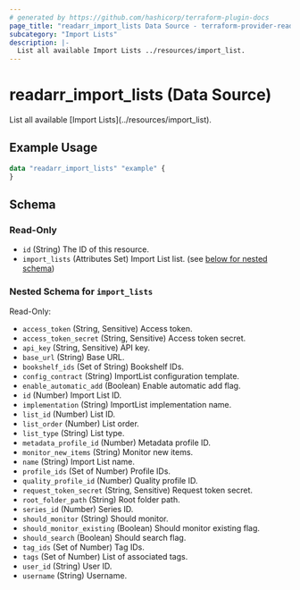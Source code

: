 ```yaml
---
# generated by https://github.com/hashicorp/terraform-plugin-docs
page_title: "readarr_import_lists Data Source - terraform-provider-readarr"
subcategory: "Import Lists"
description: |-
  List all available Import Lists ../resources/import_list.
---
```


# readarr_import_lists (Data Source)

<!-- subcategory:Import Lists -->List all available [Import Lists](../resources/import_list).

## Example Usage

```terraform
data "readarr_import_lists" "example" {
}
```

<!-- schema generated by tfplugindocs -->
## Schema

### Read-Only

- `id` (String) The ID of this resource.
- `import_lists` (Attributes Set) Import List list. (see [below for nested schema](#nestedatt--import_lists))

<a id="nestedatt--import_lists"></a>
### Nested Schema for `import_lists`

Read-Only:

- `access_token` (String, Sensitive) Access token.
- `access_token_secret` (String, Sensitive) Access token secret.
- `api_key` (String, Sensitive) API key.
- `base_url` (String) Base URL.
- `bookshelf_ids` (Set of String) Bookshelf IDs.
- `config_contract` (String) ImportList configuration template.
- `enable_automatic_add` (Boolean) Enable automatic add flag.
- `id` (Number) Import List ID.
- `implementation` (String) ImportList implementation name.
- `list_id` (Number) List ID.
- `list_order` (Number) List order.
- `list_type` (String) List type.
- `metadata_profile_id` (Number) Metadata profile ID.
- `monitor_new_items` (String) Monitor new items.
- `name` (String) Import List name.
- `profile_ids` (Set of Number) Profile IDs.
- `quality_profile_id` (Number) Quality profile ID.
- `request_token_secret` (String, Sensitive) Request token secret.
- `root_folder_path` (String) Root folder path.
- `series_id` (Number) Series ID.
- `should_monitor` (String) Should monitor.
- `should_monitor_existing` (Boolean) Should monitor existing flag.
- `should_search` (Boolean) Should search flag.
- `tag_ids` (Set of Number) Tag IDs.
- `tags` (Set of Number) List of associated tags.
- `user_id` (String) User ID.
- `username` (String) Username.


